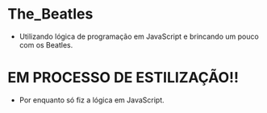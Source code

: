 # The_Beatles
- Utilizando lógica de programação em JavaScript e brincando um pouco com os Beatles.
# EM PROCESSO DE ESTILIZAÇÃO!!
- Por enquanto só fiz a lógica em JavaScript.
